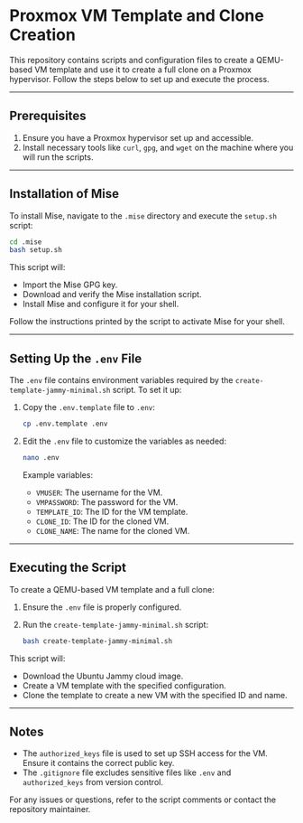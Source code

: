 # Proxmox VM Template and Clone Creation

This repository contains scripts and configuration files to create a QEMU-based VM template and use it to create a full clone on a Proxmox hypervisor. Follow the steps below to set up and execute the process.

---

## Prerequisites

1. Ensure you have a Proxmox hypervisor set up and accessible.
2. Install necessary tools like `curl`, `gpg`, and `wget` on the machine where you will run the scripts.

---

## Installation of Mise

To install Mise, navigate to the `.mise` directory and execute the `setup.sh` script:

```bash
cd .mise
bash setup.sh
```

This script will:
- Import the Mise GPG key.
- Download and verify the Mise installation script.
- Install Mise and configure it for your shell.

Follow the instructions printed by the script to activate Mise for your shell.

---

## Setting Up the `.env` File

The `.env` file contains environment variables required by the `create-template-jammy-minimal.sh` script. To set it up:

1. Copy the `.env.template` file to `.env`:

   ```bash
   cp .env.template .env
   ```

2. Edit the `.env` file to customize the variables as needed:

   ```bash
   nano .env
   ```

   Example variables:
   - `VMUSER`: The username for the VM.
   - `VMPASSWORD`: The password for the VM.
   - `TEMPLATE_ID`: The ID for the VM template.
   - `CLONE_ID`: The ID for the cloned VM.
   - `CLONE_NAME`: The name for the cloned VM.

---

## Executing the Script

To create a QEMU-based VM template and a full clone:

1. Ensure the `.env` file is properly configured.
2. Run the `create-template-jammy-minimal.sh` script:

   ```bash
   bash create-template-jammy-minimal.sh
   ```

This script will:
- Download the Ubuntu Jammy cloud image.
- Create a VM template with the specified configuration.
- Clone the template to create a new VM with the specified ID and name.

---

## Notes

- The `authorized_keys` file is used to set up SSH access for the VM. Ensure it contains the correct public key.
- The `.gitignore` file excludes sensitive files like `.env` and `authorized_keys` from version control.

For any issues or questions, refer to the script comments or contact the repository maintainer.